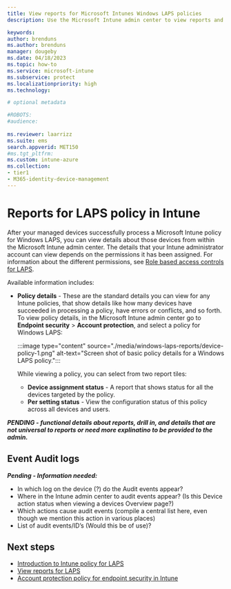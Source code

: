 ```yaml
---
title: View reports for Microsoft Intunes Windows LAPS policies
description: Use the Microsoft Intune admin center to view reports and details for Windows Local Administrator Policy Solution (LAPS)  policies.

keywords:
author: brenduns
ms.author: brenduns
manager: dougeby
ms.date: 04/18/2023
ms.topic: how-to
ms.service: microsoft-intune
ms.subservice: protect
ms.localizationpriority: high
ms.technology:

# optional metadata

#ROBOTS:
#audience:
 
ms.reviewer: laarrizz
ms.suite: ems
search.appverid: MET150
#ms.tgt_pltfrm:
ms.custom: intune-azure
ms.collection:
- tier1
- M365-identity-device-management
---
```


# Reports for LAPS policy in Intune

After your managed devices successfully process a Microsoft Intune policy for Windows LAPS, you can view details about those devices from within the Microsoft Intune admin center. The details that your Intune administrator account can view depends on the permissions it has been assigned. For information about the different permissions, see [Role based access controls for LAPS](../protect/windows-laps-overview.md#role-based-access-controls-for-laps).

Available information includes:

- **Policy details** - These are the standard details you can view for any Intune policies, that show details like how many devices have succeeded in processing a policy, have errors or conflicts, and so forth.  To view policy details, in the Microsoft Intune admin center go to **Endpoint security** > **Account protection**, and select a policy for Windows LAPS:

  :::image type="content" source="./media/windows-laps-reports/device-policy-1.png" alt-text="Screen shot of basic policy details for a Windows LAPS policy.":::

  While viewing a policy, you can select from two report tiles:
  - **Device assignment status** - A report that shows status for all the devices targeted by the policy.
  - **Per setting status** - View the configuration status of this policy across all devices and users.

***PENDING - functional details about reports, drill in, and details that are not universal to reports or need more explinatino to be provided to the admin.***

## Event Audit logs

***Pending - Information needed:***

- In which log on the device (?) do the Audit events appear?
- Where in the Intune admin center to audit events appear? (Is this Device action status when viewing a devices Overview page?)
- Which actions cause audit events (compile a central list here, even though we mention this action in various places)
- List of audit events/ID’s (Would this be of use)?


## Next steps

- [Introduction to Intune policy for LAPS](../protect/windows-laps-overview.md)
- [View reports for LAPS](../protect/windows-laps-reports.md)
- [Account protection policy for endpoint security in Intune](../protect/endpoint-security-account-protection-policy.md)